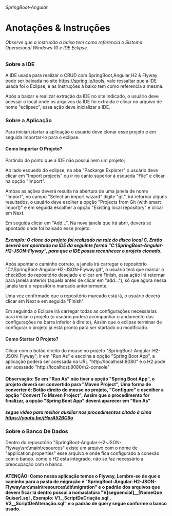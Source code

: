 ###### SpringBoot-Angular


# Anotações & Instruções 
###### Observe que a instrução a baixo tem como referencia o Sistema Operacional Windows 10 e IDE Eclipse.

### Sobre a IDE

A IDE usada para realizar o CRUD com SpringBoot,Angular,H2 & Flyway pode ser baixada no site https://spring.io/tools, vale ressaltar que a IDE usada foi o Eclipse, e as Instruções á baixo tem como referencia a mesma. 

Após a baixar e realizar extração da IDE no site indicado, o usuário deve acessar o local onde os arquivos da IDE foi extraida e clicar no arquivo de nome "eclipsec", essa ação deve inicializar a IDE.

### Sobre a Aplicação

Para iniciar/startar a aplicação o usuário deve clonar esse projeto e em seguida importar-lo para o eclipse.

#### Como Importar O Projeto?

Partindo do ponto que a IDE não possui nem um projeto;

Ao lado esquedo do eclipse, na aba "Packarge Explorer" o usuário deve clicar em "Import projects" ou ir no canto superior á esqueda "File" e clicar na opção "Import".

Ambas as ações deverá resulta na abertura de uma janela de nome "Import", no campo "Select an import wizard" digite "git", irá retornar alguns resultados, o usuário deve esolher a opção "Projects from Git (with smart import)" e em seguida escolher a opção "Existing local repository" e clicar em Next.

Em seguida clicar em "Add...", Na nova janela que irá abrir, deverá se apontado onde foi baixado esse projeto.

##### Exemplo: O clone do projeto foi realizado na raiz do disco local C, Então deverá ser apontado na IDE da seguinte forma "C:\SpringBoot-Angular-H2-JSON-Flyway", para que a IDE possa reconhecer o projeto clonado.

Após apontar o caminho correto, a janela irá carregar o repositório "C:\SpringBoot-Angular-H2-JSON-Flyway\.git", o usuário terá que marcar o checkBox do repositório desejado e clicar em Finish, essa ação irá retornar para janela anterior (aquela antes de clicar em "add..."), só que agora nessa janela terá o repositório marcado anteriormente.

Uma vez confirmado que o repositório marcado está lá, o usuário deverá clicar em Next e em seguida "Finish".

Em seguinda o Eclipse irá carregar todas as configurações necessárias para iniciar o projeto (o usuário poderá acompanhar o andamento das configurações na barra inferior á direito), Assim que o eclipse terminar de configurar o projeto já está pronto para ser startado ou modificado.

#### Como Startar O Projeto?

Clicar com o botão direito do mouse no projeto "SpringBoot-Angular-H2-JSON-Flyway", ir em "Run As" e escolha a opção "Spring Boot App", a aplicação poderá ser acessada na URL "http://localhost:8080" e o H2 pode ser acessado "http://localhost:8080/h2-console"

#### Observação: Se em "Run As" não tiver a opção "Spring Boot App", o projeto deverá ser convertido para "Maven Project", Uma forma de converter é: Botão direito do mouse no projeto, "Configure" e escolher a opção "Convert To Maven Project", Assim que o procedimento for finalizar, a opção "Spring Boot App" deverá aparecer em "Run As"


##### segue vídeo para melhor auxiliar nos procedimentos citado á cima https://youtu.be/jHarA52BC6o 

### Sobre o Banco De Dados

Dentro do reposotório "SpringBoot-Angular-H2-JSON-Flyway\src\main\resources" existe um arquivo com o nome de "application.properties" esse arquivo é onde fica configurado a conexão com o banco. como o H2 esta integrado, não se faz necessário a preocupação com o banco.

#### ATENÇÂO: Como nessa aplicação temos o Flyway, Lembre-se de que o caminho para a pasta de migração é "SpringBoot-Angular-H2-JSON-Flyway\src\main\resources\db\migration" e o padrão dos arquivos que devem ficar lá dentro possui a nomaclatura "V[seguencial]__[NomeQue Quiser].sql , Exemplo: V1__ScriptDeCriação.sql , V2__ScriptDeAlteração.sql" e o padrão de query segue conforme o banco usado.
